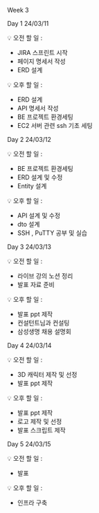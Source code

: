 Week 3

Day 1
24/03/11
 
:bulb: 오전 할 일 : 

- JIRA 스프린트 시작
- 페이지 명세서 작성
- ERD 설계


:bulb: 오후 할 일 : 

- ERD 설계
- API 명세서 작성
- BE 프로젝트 환경세팅
- EC2 서버 관련 ssh 기초 세팅  

Day 2
24/03/12

:bulb: 오전 할 일 : 

- BE 프로젝트 환경세팅
- ERD 설계 및 수정
- Entity 설계 

:bulb: 오후 할 일 : 

- API 설계 및 수정
- dto 설계
- SSH , PuTTY 공부 및 실습

Day 3
24/03/13

:bulb: 오전 할 일 : 

- 라이브 강의 노션 정리
- 발표 자료 준비

:bulb: 오후 할 일 : 

- 발표 ppt 제작
- 컨설턴트님과 컨설팅
- 삼성생명 채용 설명회

Day 4
24/03/14

:bulb: 오전 할 일 : 

- 3D 캐릭터 제작 및 선정
- 발표 ppt 제작

:bulb: 오후 할 일 : 

- 발표 ppt 제작
- 로고 제작 및 선정
- 발표 스크립트 제작

Day 5
24/03/15

:bulb: 오전 할 일 : 

- 발표

:bulb: 오후 할 일 : 

- 인프라 구축

